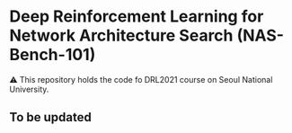 # Deep  Reinforcement  Learning  for  Network  Architecture  Search (NAS-Bench-101) 

:warning: This repository holds the code fo DRL2021 course on Seoul National University.

## To be updated
